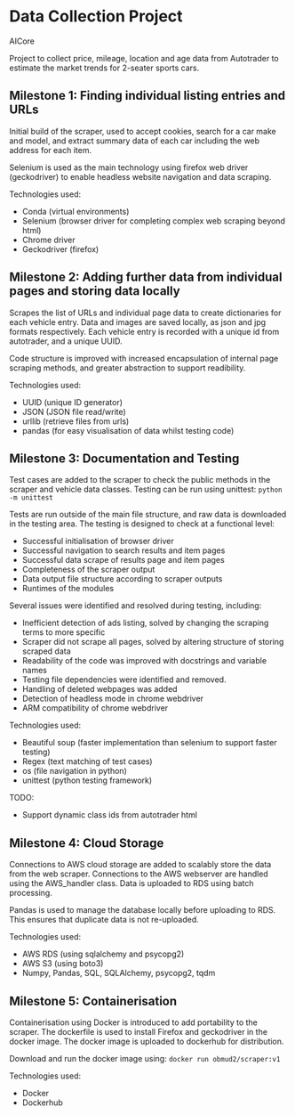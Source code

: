 # Data Collection Project
AICore

Project to collect price, mileage, location and age data from Autotrader to estimate the market trends for 2-seater sports cars.

## Milestone 1: Finding individual listing entries and URLs
Initial build of the scraper, used to accept cookies, search for a car make and model, and extract summary data of each car including the web address for each item.

Selenium is used as the main technology using firefox web driver (geckodriver) to enable headless website navigation and data scraping.

Technologies used:
- Conda (virtual environments)
- Selenium (browser driver for completing complex web scraping beyond html)
- Chrome driver
- Geckodriver (firefox)

## Milestone 2: Adding further data from individual pages and storing data locally
Scrapes the list of URLs and individual page data to create dictionaries for each vehicle entry. Data and images are saved locally, as json and jpg formats respectively. Each vehicle entry is recorded with a unique id from autotrader, and a unique UUID.

Code structure is improved with increased encapsulation of internal page scraping methods, and greater abstraction to support readibility.

Technologies used:
- UUID (unique ID generator)
- JSON (JSON file read/write)
- urllib (retrieve files from urls)
- pandas (for easy visualisation of data whilst testing code)

## Milestone 3: Documentation and Testing
Test cases are added to the scraper to check the public methods in the scraper and vehicle data classes. Testing can be run using unittest:
`python -m unittest`

Tests are run outside of the main file structure, and raw data is downloaded in the testing area. The testing is designed to check at a functional level:
- Successful initialisation of browser driver
- Successful navigation to search results and item pages
- Successful data scrape of results page and item pages
- Completeness of the scraper output
- Data output file structure according to scraper outputs
- Runtimes of the modules

Several issues were identified and resolved during testing, including:
- Inefficient detection of ads listing, solved by changing the scraping terms to more specific
- Scraper did not scrape all pages, solved by altering structure of storing scraped data
- Readability of the code was improved with docstrings and variable names
- Testing file dependencies were identified and removed.
- Handling of deleted webpages was added
- Detection of headless mode in chrome webdriver
- ARM compatibility of chrome webdriver

Technologies used:
- Beautiful soup (faster implementation than selenium to support faster testing)
- Regex (text matching of test cases)
- os (file navigation in python)
- unittest (python testing framework)

TODO:
- Support dynamic class ids from autotrader html

## Milestone 4: Cloud Storage

Connections to AWS cloud storage are added to scalably store the data from the web scraper. Connections to the AWS webserver are handled using the AWS_handler class. Data is uploaded to RDS using batch processing.

Pandas is used to manage the database locally before uploading to RDS. This ensures that duplicate data is not re-uploaded.

Technologies used:
- AWS RDS (using sqlalchemy and psycopg2)
- AWS S3 (using boto3)
- Numpy, Pandas, SQL, SQLAlchemy, psycopg2, tqdm

## Milestone 5: Containerisation

Containerisation using Docker is introduced to add portability to the scraper. The dockerfile is used to install Firefox and geckodriver in the docker image. The docker image is uploaded to dockerhub for distribution.

Download and run the docker image using:
`docker run obmud2/scraper:v1`

Technologies used:
- Docker
- Dockerhub
